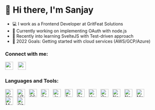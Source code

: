 # 👋 Hi there, I'm Sanjay

- 💻 I work as a Frontend Developer at GritFeat Solutions
- 🔭 Currently working on implementing OAuth with node.js
- 🌱 Recently into learning SvelteJS with Test-driven approach
- 🥅 2022 Goals: Getting started with cloud services (AWS/GCP/Azure)

### Connect with me:

[<img width="26px" src="https://cdn.jsdelivr.net/gh/devicons/devicon/icons/twitter/twitter-original.svg" />](https://twitter.com/saspiansparrow#gh-dark-mode-only)
&nbsp;&nbsp;
[<img width="26px" src="https://cdn.jsdelivr.net/gh/devicons/devicon/icons/linkedin/linkedin-original.svg"/>](https://linkedin.com/in/saspian#gh-dark-mode-only)
&nbsp;&nbsp;

### Languages and Tools:

[<img align="left" alt="Visual Studio Code" width="26px" src="https://cdn.jsdelivr.net/gh/devicons/devicon/icons/vscode/vscode-original.svg" style="padding-right:10px;" />](## "VSCode")
[<img align="left" alt="HTML5" width="26px" src="https://cdn.jsdelivr.net/gh/devicons/devicon/icons/html5/html5-original.svg" style="padding-right:10px;" />](## "HTML5")
[<img align="left" alt="CSS3" width="26px" src="https://cdn.jsdelivr.net/gh/devicons/devicon/icons/css3/css3-original.svg" style="padding-right:10px;" />](## "CSS3")
[<img align="left" alt="Sass" width="26px" src="https://cdn.jsdelivr.net/gh/devicons/devicon/icons/sass/sass-original.svg" style="padding-right:10px;" />](## "Sass")
[<img align="left" alt="JavaScript" width="26px" src="https://cdn.jsdelivr.net/gh/devicons/devicon/icons/javascript/javascript-original.svg" style="padding-right:10px;" />](## "JavaScript")
[<img align="left" alt="TypeScript" width="26px" src="https://cdn.jsdelivr.net/gh/devicons/devicon/icons/typescript/typescript-original.svg" style="padding-right:10px;" />](## "TypeScript")
[<img align="left" alt="React" width="26px" src="https://cdn.jsdelivr.net/gh/devicons/devicon/icons/react/react-original.svg" style="padding-right:10px;" />](## "React")
[<img align="left" alt="Vue" width="26px" src="https://cdn.jsdelivr.net/gh/devicons/devicon/icons/vuejs/vuejs-original.svg" style="padding-right:10px;" />](## "Vue")
[<img align="left" alt="GraphQL" width="26px" src="https://cdn.jsdelivr.net/gh/devicons/devicon/icons/graphql/graphql-plain.svg" style="padding-right:10px;" />](## "GraphQL")
[<img align="left" alt="Node.js" width="26px" src="https://cdn.jsdelivr.net/gh/devicons/devicon/icons/nodejs/nodejs-original.svg" style="padding-right:10px;" />](## "NodeJS")
[<img align="left" alt="Nest.js" width="26px" src="https://cdn.jsdelivr.net/gh/devicons/devicon/icons/nestjs/nestjs-plain.svg" style="padding-right:10px;" />](## "NestJS")
[<img align="left" alt="MongoDB" width="26px" src="https://cdn.jsdelivr.net/gh/devicons/devicon/icons/mongodb/mongodb-original.svg" style="padding-right:10px;" />](## "MongoDB")
[<img align="left" alt="MySQL" width="26px" src="https://cdn.jsdelivr.net/gh/devicons/devicon/icons/mysql/mysql-original.svg" style="padding-right:10px;" />](## "MySQL")
[<img align="left" alt="Git" width="26px" src="https://cdn.jsdelivr.net/gh/devicons/devicon/icons/git/git-original.svg" style="padding-right:10px;" />](## "Git")

<br />
<br />
